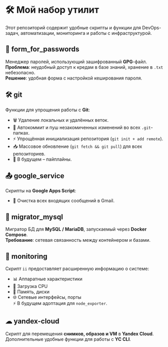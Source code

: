 # 🛠 Мой набор утилит

Этот репозиторий содержит удобные скрипты и функции для DevOps-задач, автоматизации, мониторинга и работы с инфраструктурой.

## 🔐 form_for_passwords
Менеджер паролей, использующий зашифрованный **GPG**-файл.  
**Проблема**: неудобный доступ к кредам в базе знаний, хранение в `.txt` небезопасно.  
**Решение**: удобная форма с настройкой кеширования пароля.

## 🛠 git
Функции для упрощения работы с **Git**:
- 🗑 Удаление локальных и удалённых веток.
- 🔄 Автокоммит и пуш незакомиченных изменений во всех `.git`-папках.
- ⚡ Упрощённая инициализация репозитория (`git init + add remote`).
- 📥 Массовое обновление (`git fetch && git pull`) для всех репозиториев.
- 🚀 В будущем – пайплайны.

## 📤 google_service
Скрипты на **Google Apps Script**:
- 🧹 Очистка всех входящих сообщений в Gmail.

## 🔄 migrator_mysql
Мигратор БД для **MySQL / MariaDB**, запускаемый через **Docker Compose**.  
**Требование**: сетевая связанность между контейнером и базами.

## 📡 monitoring
Скрипт `ii` предоставляет расширенную информацию о системе:
- 📊 Аппаратные характеристики
- 🚀 Загрузка CPU
- 💾 Память, диски
- 🌐 Сетевые интерфейсы, порты  
⚡ В будущем адоптация для  `node_exporter`.

## ☁ yandex-cloud
Скрипт для перемещения **снимков, образов и VM** в **Yandex Cloud**.  
Дополнительные удобные функции для работы с **YC CLI**.
